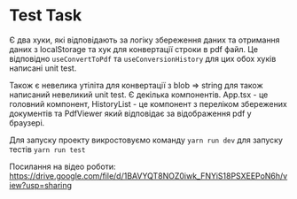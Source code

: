 # Test Task

Є два хуки, які відповідають за логіку збереження даних та отримання даних з localStorage та хук для конвертації строки в pdf файл. 
Це відповідно `useConvertToPdf` та `useConversionHistory` для цих обох хуків написані unit test.

Також є невелика утіліта для конвертації з blob => string для також написаний невеликий unit test.
Є декілька компонентів. App.tsx - це головний компонент, HistoryList - це компонент з переліком збережених документів та PdfViewer який відповідає за відображення pdf у браузері.

Для запуску проекту викростовуємо команду `yarn run dev` для запуску тестів `yarn run test`

Посилання на відео роботи: https://drive.google.com/file/d/1BAVYQT8NOZ0iwk_FNYiS18PSXEEPoN6h/view?usp=sharing
